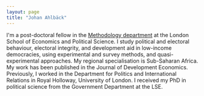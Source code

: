 ```yaml
---
layout: page
title: "Johan Ahlbäck"
---
```





I'm a post-doctoral fellow in the [Methodology department](https://www.lse.ac.uk/methodology) at the London School of Economics and Political Science. I study political and electoral behaviour, electoral integrity, and development aid in low-income democracies, using experimental and survey methods, and quasi-experimental approaches. My regional specialisation is Sub-Saharan Africa. My work has been published in the Journal of Development Economics. Previously, I worked in the Department for Politics and International Relations in Royal Holloway, University of London. I received my PhD in political science from the Government Department at the LSE. 


